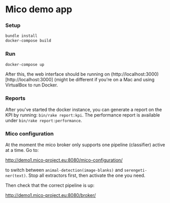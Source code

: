# Mico demo app

### Setup

```bash
bundle install
docker-compose build
```

### Run

```bash
docker-compose up
```

After this, the web interface should be running on (http://localhost:3000)[http://localhost:3000] (might be different if you're on a Mac and using VirtualBox to run Docker.

### Reports

After you've started the docker instance, you can generate a report on the KPI by running: `bin/rake report:kpi`. The performance report is available under `bin/rake report:performance`.





### Mico configuration

At the moment the mico broker only supports one pipeline (classifier) active at a time. Go to:

http://demo1.mico-project.eu:8080/mico-configuration/

to switch between `animal-detection(image-blanks)` and `serengeti-ner(text)`. Stop all extractors first, then activate the one you need.

Then check that the correct pipeline is up:

http://demo1.mico-project.eu:8080/broker/
